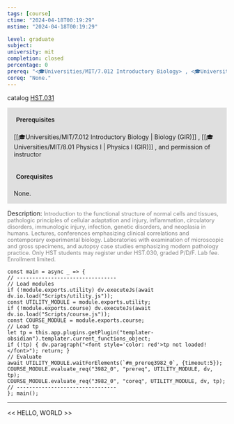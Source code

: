 ```yaml
---
tags: [course]
ctime: "2024-04-18T00:19:29"
mstime: "2024-04-18T00:19:29"

level: graduate
subject: 
university: mit
completion: closed
percentage: 0
prereq: "<🎓Universities/MIT/7.012 Introductory Biology> , <🎓Universities/MIT/8.01 Physics I> , and permission of instructor"
coreq: "None."
---
```


catalog [HST.031](http://student.mit.edu/catalog/mHSTa.html#HST.031)

<span style="display: block; padding: 15px; background-color: rgb(100, 100, 100, 0.2);"><font id="m_prereq3982_0" style="display: block; font-family: Arial, sans-serif; font-weight: bold; padding: 5px">Prerequisites</font><br><span id="prereq3982_0">[[🎓Universities/MIT/7.012 Introductory Biology | Biology (GIR)]] , [[🎓Universities/MIT/8.01 Physics I | Physics I (GIR)]] , and permission of instructor</span></span>
<span style="display: block; padding: 15px; background-color: rgb(100, 100, 100, 0.2);"><font id="m_coreq3982_0" style="display: block; font-family: Arial, sans-serif; font-weight: bold; padding: 5px">Corequisites</font><br><span id="coreq3982_0">None.</span></span>

<font style="">Description:</font>
<font style="color: grey; font-size: 0.8rem;">Introduction to the functional structure of normal cells and tissues, pathologic principles of cellular adaptation and injury, inflammation, circulatory disorders, immunologic injury, infection, genetic disorders, and neoplasia in humans. Lectures, conferences emphasizing clinical correlations and contemporary experimental biology. Laboratories with examination of microscopic and gross specimens, and autopsy case studies emphasizing modern pathology practice. Only HST students may register under HST.030, graded P/D/F. Lab fee. Enrollment limited.</font>

```dataviewjs
const main = async _ => {
// --------------------------------
// Load modules
if (!module.exports.utility) dv.executeJs(await dv.io.load("Scripts/utility.js"));
const UTILITY_MODULE = module.exports.utility;
if (!module.exports.course) dv.executeJs(await dv.io.load("Scripts/course.js"));
const COURSE_MODULE = module.exports.course;
// Load tp
let tp = this.app.plugins.getPlugin("templater-obsidian").templater.current_functions_object;
if (!tp) { dv.paragraph("<font style='color: red'>tp not loaded!</font>"); return; }
// Evaluate
await UTILITY_MODULE.waitForElements(`#m_prereq3982_0`, {timeout:5});
COURSE_MODULE.evaluate_req("3982_0", "prereq", UTILITY_MODULE, dv, tp);
COURSE_MODULE.evaluate_req("3982_0", "coreq", UTILITY_MODULE, dv, tp);
// --------------------------------
}; main();
```

---

<< HELLO, WORLD >>
